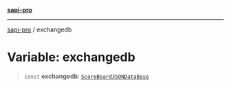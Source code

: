 [**sapi-pro**](../README.md)

***

[sapi-pro](../globals.md) / exchangedb

# Variable: exchangedb

> `const` **exchangedb**: [`ScoreBoardJSONDataBase`](../classes/ScoreBoardJSONDataBase.md)
